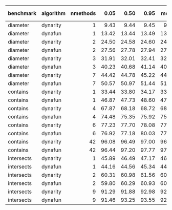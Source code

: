 |benchmark  |algorithm | nmethods|  0.05|  0.50|  0.95|  mean| overhead 0.05| overhead 0.50| overhead 0.95| overhead mean|
|:----------|:---------|--------:|-----:|-----:|-----:|-----:|-------------:|-------------:|-------------:|-------------:|
|diameter   |dynarity  |        1|  9.43|  9.44|  9.45|  9.44|          0.03|          0.03|          0.03|          0.03|
|diameter   |dynafun   |        1| 13.42| 13.44| 13.49| 13.46|          0.10|          0.10|          0.10|          0.10|
|diameter   |dynarity  |        2| 24.50| 24.58| 24.60| 24.56|          0.16|          0.15|          0.15|          0.15|
|diameter   |dynafun   |        2| 27.56| 27.78| 27.94| 27.74|          0.21|          0.20|          0.20|          0.20|
|diameter   |dynarity  |        3| 31.91| 32.01| 32.41| 32.08|          0.08|          0.08|          0.08|          0.08|
|diameter   |dynafun   |        3| 40.23| 40.68| 41.14| 40.67|          0.24|          0.24|          0.25|          0.24|
|diameter   |dynarity  |        7| 44.42| 44.78| 45.22| 44.84|          0.16|          0.16|          0.16|          0.16|
|diameter   |dynafun   |        7| 50.57| 50.97| 51.44| 51.04|          0.27|          0.27|          0.27|          0.27|
|contains   |dynarity  |        1| 33.44| 33.80| 34.17| 33.84|          0.04|          0.04|          0.04|          0.04|
|contains   |dynafun   |        1| 46.87| 47.73| 48.60| 47.65|          0.08|          0.08|          0.08|          0.08|
|contains   |dynarity  |        4| 67.87| 68.18| 68.72| 68.26|          0.07|          0.07|          0.06|          0.07|
|contains   |dynafun   |        4| 74.48| 75.35| 75.92| 75.23|          0.08|          0.08|          0.08|          0.08|
|contains   |dynarity  |        6| 77.23| 77.70| 78.08| 77.66|          0.08|          0.08|          0.08|          0.08|
|contains   |dynafun   |        6| 76.92| 77.18| 80.03| 77.90|          0.08|          0.08|          0.08|          0.08|
|contains   |dynarity  |       42| 96.08| 96.49| 97.00| 96.55|          0.07|          0.06|          0.06|          0.06|
|contains   |dynafun   |       42| 96.44| 97.20| 97.77| 97.15|          0.07|          0.07|          0.07|          0.07|
|intersects |dynarity  |        1| 45.89| 46.49| 47.17| 46.71|          0.05|          0.05|          0.05|          0.05|
|intersects |dynafun   |        1| 44.16| 44.56| 45.34| 44.75|          0.05|          0.05|          0.05|          0.05|
|intersects |dynarity  |        2| 60.31| 60.98| 61.56| 60.94|          0.06|          0.07|          0.06|          0.06|
|intersects |dynafun   |        2| 59.80| 60.29| 60.93| 60.39|          0.06|          0.06|          0.06|          0.06|
|intersects |dynarity  |        9| 91.29| 91.88| 92.98| 92.11|          0.08|          0.08|          0.08|          0.08|
|intersects |dynafun   |        9| 91.46| 93.25| 93.55| 92.54|          0.08|          0.08|          0.08|          0.08|
